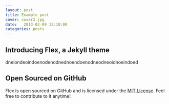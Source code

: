 ```yaml
---
layout: post
title: Example post
cover: cover2.jpg
date:   2013-02-09 12:10:00
categories: posts
---
```


## Introducing Flex, a Jekyll theme

dneiondeoindoenodenodnednoendoenodneodneoidnoeindoed

## Open Sourced on GitHub

Flex is open sourced on GitHub and is licensed under the [MIT License](http://opensource.org/licenses/MIT). Feel free to contribute to it anytime!

